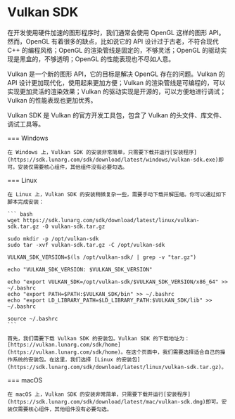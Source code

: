 # Vulkan SDK

在开发使用硬件加速的图形程序时，我们通常会使用 OpenGL 这样的图形 API。然而，OpenGL 有着很多的缺点，比如说它的 API 设计过于古老，不符合现代 C++ 的编程风格；OpenGL 的渲染管线是固定的，不够灵活；OpenGL 的驱动实现是黑盒的，不够透明；OpenGL 的性能表现也不尽如人意。

Vulkan 是一个新的图形 API，它的目标是解决 OpenGL 存在的问题。Vulkan 的 API 设计更加现代化，使用起来更加方便；Vulkan 的渲染管线是可编程的，可以实现更加灵活的渲染效果；Vulkan 的驱动实现是开源的，可以方便地进行调试；Vulkan 的性能表现也更加优秀。

Vulkan SDK 是 Vulkan 的官方开发工具包，包含了 Vulkan 的头文件、库文件、调试工具等。

=== Windows

    在 Windows 上，Vulkan SDK 的安装非常简单，只需要下载并运行[安装程序](https://sdk.lunarg.com/sdk/download/latest/windows/vulkan-sdk.exe)即可。安装仅需要核心组件，其他组件没有必要勾选。

=== Linux

    在 Linux 上，Vulkan SDK 的安装稍微复杂一些，需要手动下载并解压缩。你可以通过如下脚本完成安装：

    ``` bash
    wget https://sdk.lunarg.com/sdk/download/latest/linux/vulkan-sdk.tar.gz -O vulkan-sdk.tar.gz

    sudo mkdir -p /opt/vulkan-sdk
    sudo tar -xvf vulkan-sdk.tar.gz -C /opt/vulkan-sdk

    VULKAN_SDK_VERSION=$(ls /opt/vulkan-sdk/ | grep -v "tar.gz")

    echo "VULKAN_SDK_VERSION: $VULKAN_SDK_VERSION"

    echo "export VULKAN_SDK=/opt/vulkan-sdk/$VULKAN_SDK_VERSION/x86_64" >> ~/.bashrc
    echo "export PATH=$PATH:$VULKAN_SDK/bin" >> ~/.bashrc
    echo "export LD_LIBRARY_PATH=$LD_LIBRARY_PATH:$VULKAN_SDK/lib" >> ~/.bashrc

    source ~/.bashrc
    ```

    首先，我们需要下载 Vulkan SDK 的安装包。Vulkan SDK 的下载地址为：[https://vulkan.lunarg.com/sdk/home](https://vulkan.lunarg.com/sdk/home)。在这个页面中，我们需要选择适合自己的操作系统的安装包。在这里，我们选择 [Linux 的安装包](https://sdk.lunarg.com/sdk/download/latest/linux/vulkan-sdk.tar.gz)。

=== macOS

    在 macOS 上，Vulkan SDK 的安装非常简单，只需要下载并运行[安装程序](https://sdk.lunarg.com/sdk/download/latest/mac/vulkan-sdk.dmg)即可。安装仅需要核心组件，其他组件没有必要勾选。